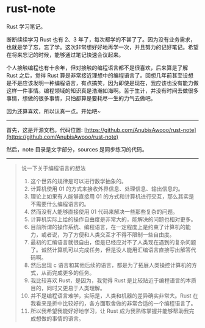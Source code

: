 # rust-note

Rust 学习笔记。

断断续续学习 Rust 也有 2、3 年了，每次都学的不甚了了。因为没有业务需求，也就是学了忘，忘了学。这次非常想好好地再学一次，并且努力的记好笔记。希望在将来忘记的时候，能够通过笔记快速会议起来。

个人接触编程也有十余年，但对接触的编程语言都不是很喜欢，后来算是了解 Rust 之后，觉得 Rust 算是非常接近理想中的编程语言了。回想几年前甚至设想是不是应该发明一种编程语言，有点搞笑，因为即使是现在，我应该也没有能力做这样一件事情。编程领域的知识真是浩瀚如海啊。苦于生计，并没有时间去做很多事情，想做的很多事情，只怕都算是要耗尽一生的力气去做吧。

因为还算喜欢，所以认真一点。开始吧~

---

首先，这是开源文档。代码位置: [https://github.com/AnubisAwooo/rust-note](https://github.com/AnubisAwooo/rust-note)

然后，note 目录是文字部分，sources 是同步练习的代码。

---

> 说一下关于编程语言的想法
>
> 1. 这个世界的规律是可以进行数学抽象的。
> 2. 计算机使用 01 的方式来接收外界信息、处理信息、输出信息的。
> 3. 理论上如果有人能够直接用 01 的方式和计算机进行交互，那么其实是不需要什么编程语言的。
> 4. 然而没有人能够直接使用 01 代码来解决一些那些复杂的问题。
> 5. 计算机实际上给的操作自由度是非常大的，能解决的问题也相对更多。
> 6. 目前所谓的操作系统、编程语言，在一定程度上是约束了计算机的能力，或者说，为了方便和人类交互才不得不限制一些自由度。
> 7. 最初的汇编语言就很自由，但是已经应对不了人类现在遇到的复杂问题了。诚然计算机可以完成任务，但是没人能用汇编语言直接写出解答代码啊。
> 8. 然后出现 c 语言和其他后续的语言，都是为了拓展人类操控计算机的方式，从而完成更多的任务。
> 9. 我比较喜欢 Rust，是因为，我觉得 Rust 是比较贴近于编程语言的本质目的，同时又更易于人类理解。
> 10. 并不是编程语言难学，实际是，人类和机器的差异确实非常大。Rust 在我看来是折中比较好的，各方面取舍做的非常合适的一个编程语言了。
> 11. 所以我希望我能好好地学习，让 Rust 成为我熟练掌握并能够帮助我完成想做的事情的语言。
